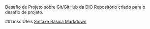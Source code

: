 Desafio de Projeto sobre Git/GitHub da DIO
Repositório criado para o desafio de projeto.

##Links Úteis
[Sintaxe Básica Markdown](https://markdown.net.br/sintaxe-basica/)

